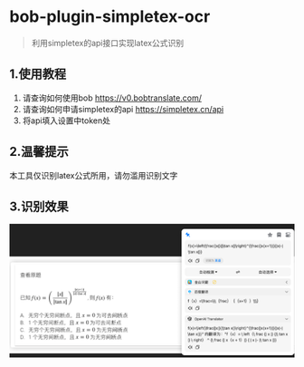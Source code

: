 # bob-plugin-simpletex-ocr

> 利用simpletex的api接口实现latex公式识别

## 1.使用教程

1. 请查询如何使用bob
   https://v0.bobtranslate.com/
2. 请查询如何申请simpletex的api
   https://simpletex.cn/api
3. 将api填入设置中token处

## 2.温馨提示

本工具仅识别latex公式所用，请勿滥用识别文字
## 3.识别效果
![识别效果](pic.png)
